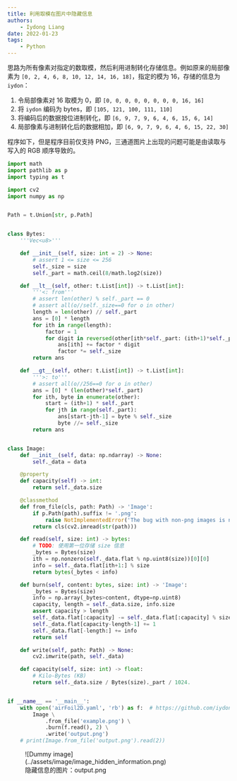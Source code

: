 ```yaml
---
title: 利用取模在图片中隐藏信息
authors:
    - Iydong Liang
date: 2022-01-23
tags:
    - Python
---
```


思路为所有像素对指定的数取模，然后利用进制转化存储信息。例如原来的局部像素为 `[0, 2, 4, 6, 8, 10, 12, 14, 16, 18]`，指定的模为 16，存储的信息为 `iydon`：

1. 令局部像素对 16 取模为 0，即 `[0, 0, 0, 0, 0, 0, 0, 0, 16, 16]`
2. 将 `iydon` 编码为 bytes，即 `[105, 121, 100, 111, 110]`
3. 将编码后的数据按位进制转化，即 `[6, 9, 7, 9, 6, 4, 6, 15, 6, 14]`
4. 局部像素与进制转化后的数据相加，即 `[6, 9, 7, 9, 6, 4, 6, 15, 22, 30]`

程序如下，但是程序目前仅支持 PNG，三通道图片上出现的问题可能是由读取与写入的 RGB 顺序导致的。

```python linenums="1"
import math
import pathlib as p
import typing as t

import cv2
import numpy as np


Path = t.Union[str, p.Path]


class Bytes:
    '''Vec<u8>'''

    def __init__(self, size: int = 2) -> None:
        # assert 1 <= size <= 256
        self._size = size
        self._part = math.ceil(8/math.log2(size))

    def __lt__(self, other: t.List[int]) -> t.List[int]:
        '''<: from'''
        # assert len(other) % self._part == 0
        # assert all(o//self._size==0 for o in other)
        length = len(other) // self._part
        ans = [0] * length
        for ith in range(length):
            factor = 1
            for digit in reversed(other[ith*self._part: (ith+1)*self._part]):
                ans[ith] += factor * digit
                factor *= self._size
        return ans

    def __gt__(self, other: t.List[int]) -> t.List[int]:
        '''>: to'''
        # assert all(o//256==0 for o in other)
        ans = [0] * (len(other)*self._part)
        for ith, byte in enumerate(other):
            start = (ith+1) * self._part
            for jth in range(self._part):
                ans[start-jth-1] = byte % self._size
                byte //= self._size
        return ans


class Image:
    def __init__(self, data: np.ndarray) -> None:
        self._data = data

    @property
    def capacity(self) -> int:
        return self._data.size

    @classmethod
    def from_file(cls, path: Path) -> 'Image':
        if p.Path(path).suffix != '.png':
            raise NotImplementedError('The bug with non-png images is not yet fixed')
        return cls(cv2.imread(str(path)))

    def read(self, size: int) -> bytes:
        # TODO: 使用第一位存储 size 信息
        _bytes = Bytes(size)
        ith = np.nonzero(self._data.flat % np.uint8(size))[0][0]
        info = self._data.flat[ith+1:] % size
        return bytes(_bytes < info)

    def burn(self, content: bytes, size: int) -> 'Image':
        _bytes = Bytes(size)
        info = np.array(_bytes>content, dtype=np.uint8)
        capacity, length = self._data.size, info.size
        assert capacity > length
        self._data.flat[:capacity] -= self._data.flat[:capacity] % size
        self._data.flat[capacity-length-1] += 1
        self._data.flat[-length:] += info
        return self

    def write(self, path: Path) -> None:
        cv2.imwrite(path, self._data)

    def capacity(self, size: int) -> float:
        # Kilo-Bytes (KB)
        return self._data.size / Bytes(size)._part / 1024.


if __name__ == '__main__':
    with open('airFoil2D.yaml', 'rb') as f:  # https://github.com/iydon/of.yaml/blob/main/tutorials/incompressible/simpleFoam/airFoil2D.yaml
        Image \
            .from_file('example.png') \
            .burn(f.read(), 2) \
            .write('output.png')
    # print(Image.from_file('output.png').read(2))
```

<figure markdown>
  ![Dummy image](../assets/image/image_hidden_information.png)
  <figcaption>隐藏信息的图片：output.png</figcaption>
</figure>
